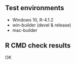 ## Test environments

* Windows 10, R-4.1.2
* win-builder (devel & release)
* mac-builder

## R CMD check results

OK
